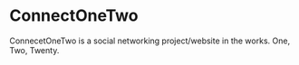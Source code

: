 # ConnectOneTwo
ConnecetOneTwo is a social networking project/website in the works. One, Two, Twenty.
